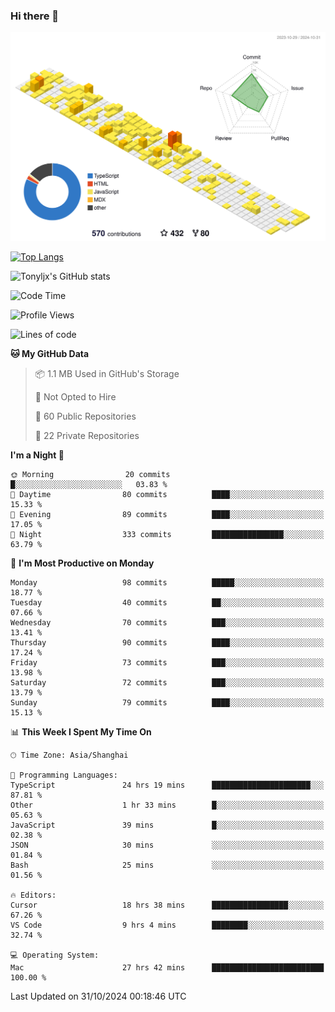 ### Hi there 👋

![](./profile-3d-contrib/profile-green-animate.svg)

 

[![Top Langs](https://github-readme-stats.vercel.app/api/top-langs/?username=tonyljx)](https://github.com/anuraghazra/github-readme-stats)

![Tonyljx's GitHub stats](https://github-readme-stats.vercel.app/api?username=tonyljx&theme=default&show_icons=true)

 

<!--START_SECTION:waka-->
![Code Time](http://img.shields.io/badge/Code%20Time-848%20hrs%2045%20mins-blue)

![Profile Views](http://img.shields.io/badge/Profile%20Views-7-blue)

![Lines of code](https://img.shields.io/badge/From%20Hello%20World%20I%27ve%20Written-642.2%20thousand%20lines%20of%20code-blue)

**🐱 My GitHub Data** 

> 📦 1.1 MB Used in GitHub's Storage 
 > 
> 🚫 Not Opted to Hire
 > 
> 📜 60 Public Repositories 
 > 
> 🔑 22 Private Repositories 
 > 
**I'm a Night 🦉** 

```text
🌞 Morning                20 commits          █░░░░░░░░░░░░░░░░░░░░░░░░   03.83 % 
🌆 Daytime                80 commits          ████░░░░░░░░░░░░░░░░░░░░░   15.33 % 
🌃 Evening                89 commits          ████░░░░░░░░░░░░░░░░░░░░░   17.05 % 
🌙 Night                  333 commits         ████████████████░░░░░░░░░   63.79 % 
```
📅 **I'm Most Productive on Monday** 

```text
Monday                   98 commits          █████░░░░░░░░░░░░░░░░░░░░   18.77 % 
Tuesday                  40 commits          ██░░░░░░░░░░░░░░░░░░░░░░░   07.66 % 
Wednesday                70 commits          ███░░░░░░░░░░░░░░░░░░░░░░   13.41 % 
Thursday                 90 commits          ████░░░░░░░░░░░░░░░░░░░░░   17.24 % 
Friday                   73 commits          ███░░░░░░░░░░░░░░░░░░░░░░   13.98 % 
Saturday                 72 commits          ███░░░░░░░░░░░░░░░░░░░░░░   13.79 % 
Sunday                   79 commits          ████░░░░░░░░░░░░░░░░░░░░░   15.13 % 
```


📊 **This Week I Spent My Time On** 

```text
🕑︎ Time Zone: Asia/Shanghai

💬 Programming Languages: 
TypeScript               24 hrs 19 mins      ██████████████████████░░░   87.81 % 
Other                    1 hr 33 mins        █░░░░░░░░░░░░░░░░░░░░░░░░   05.63 % 
JavaScript               39 mins             █░░░░░░░░░░░░░░░░░░░░░░░░   02.38 % 
JSON                     30 mins             ░░░░░░░░░░░░░░░░░░░░░░░░░   01.84 % 
Bash                     25 mins             ░░░░░░░░░░░░░░░░░░░░░░░░░   01.56 % 

🔥 Editors: 
Cursor                   18 hrs 38 mins      █████████████████░░░░░░░░   67.26 % 
VS Code                  9 hrs 4 mins        ████████░░░░░░░░░░░░░░░░░   32.74 % 

💻 Operating System: 
Mac                      27 hrs 42 mins      █████████████████████████   100.00 % 
```


 Last Updated on 31/10/2024 00:18:46 UTC
<!--END_SECTION:waka-->
